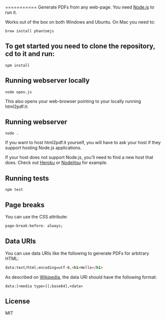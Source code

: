 ===========
Generate PDFs from any web-page. You need [Node.js](http://nodejs.org) to run it.


Works out of the box on both Windows and Ubuntu. On Mac you need to:
```shell
brew install phantomjs
```

To get started you need to clone the repository, cd to it and run:
-----------
```shell
npm install
```

Running webserver locally
-----------
```shell
node open.js
```
This also opens your web-browser pointing to your locally running html2pdf.it:


Running webserver
-----------
```
node .
```
If you want to host html2pdf.it yourself, you will have to ask your host if they support hosting Node.js applications.

If your host does not support Node.js, you'll need to find a new host
that does. Check out [Heroku](http://heroku.com) or [Nodejitsu](http://nodejitsu.com) for example.

Running tests
-----------
```shell
npm test
```

Page breaks
-----------
You can use the CSS attribute:
```css
page-break-before: always;
```

Data URIs
---------
You can use data URIs like the following to generate PDFs for arbitrary HTML:
```html
data:text/html;encoding=utf-8,<h1>Hello</h1>
```

As described on [Wikipedia](https://en.wikipedia.org/wiki/Data_URI_scheme), the data URI should have the following format:
```
data:[<media type>][;base64],<data>
```

License
-------
MIT
